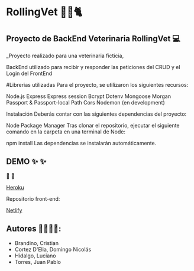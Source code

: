 # RollingVet 🐶🐱🐈

## Proyecto de BackEnd Veterinaria RollingVet 💻

_Proyecto realizado para una veterinaria ficticia,

BackEnd utilizado para recibir y responder las peticiones del CRUD y el Login del FrontEnd


#Librerias utilizadas
Para el proyecto, se utilizaron los siguientes recursos:


Node.js
Express
Express session
Bcrypt
Dotenv
Mongoose
Morgan
Passport & Passport-local
Path
Cors
Nodemon (en development)


Instalación
Deberás contar con las siguientes dependencias del proyecto:

Node Package Manager
Tras clonar el repositorio, ejecutar el siguiente comando en la carpeta en una terminal de Node:

npm install
Las dependencias se instalarán automáticamente.


## DEMO ✨ ✨

🔗 🔗

[Heroku](https://git.heroku.com/rollingvetbackend.git)

Repositorio front-end: 

[Netlify](https://login.justucuman.gov.ar/login)



## Autores 👩‍💻👩‍💻:

- Brandino, Cristian
- Cortez D'Elia, Domingo Nicolás
- Hidalgo, Luciano
- Torres, Juan Pablo